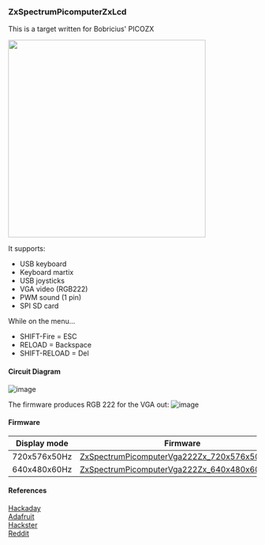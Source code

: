 ### ZxSpectrumPicomputerZxLcd
This is a target written for Bobricius' PICOZX

<img src="picomputer_picozx.png" width="400"/>

It supports:
* USB keyboard
* Keyboard martix
* USB joysticks
* VGA video (RGB222)
* PWM sound (1 pin)
* SPI SD card

While on the menu...
* SHIFT-Fire = ESC
* RELOAD = Backspace
* SHIFT-RELOAD = Del

#### Circuit Diagram
![image](ZxSpectrumPicomputerVga222Zx.png)

The firmware produces RGB 222 for the VGA out:
![image](Pico%20VGA%20RGB222.png)

#### Firmware

| Display mode | Firmware |
| - | - |
| 720x576x50Hz | [ZxSpectrumPicomputerVga222Zx_720x576x50Hz.uf2](/uf2-rp2040/ZxSpectrumPicomputerVga222Zx_720x576x50Hz.uf2) |
| 640x480x60Hz | [ZxSpectrumPicomputerVga222Zx_640x480x60Hz.uf2](/uf2-rp2040/ZxSpectrumPicomputerVga222Zx_640x480x60Hz.uf2) |

#### References
[Hackaday](https://hackaday.io/project/186039-pico-zx-spectrum-128k)<br/>
[Adafruit](https://blog.adafruit.com/2022/07/27/picozx-is-a-128kb-zx-spectrum-clone-using-a-raspberry-pi-pico-retrocomputing-opensource-pico-dirkdierickx/)<br/>
[Hackster](https://www.hackster.io/news/pico-zx-spectrum-128k-is-a-recreation-of-the-sinclair-classic-computer-d51b59bca8d2)<br/>
[Reddit](https://www.reddit.com/r/zxspectrum/comments/w9bhwn/zx_spectrum_resurrections_by_raspberry_pico/)<br/>

